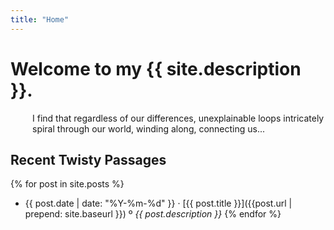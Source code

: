 ```yaml
---
title: "Home"
---
```


# Welcome to my {{ site.description }}.

 <p style="padding-left:35px;"> I find that regardless of our differences, unexplainable loops intricately spiral through our world, winding along, connecting us... </p>

<!---
{% for post in site.posts %}
  <h1 class="w3-text-pink"><a href="{{post.url | prepend: site.baseurl }}">{{ post.title }}</a></h1>
  <h4 class="w3-text-gray">{{ post.date  | date: "%Y-%m-%d" }}</h4>
  <h5>{{ post.description }}</h5>
{% endfor %}
--->

## Recent Twisty Passages

{% for post in site.posts %}
* {{ post.date  | date: "%Y-%m-%d" }} &middot; [{{ post.title }}]({{post.url | prepend: site.baseurl }}) &ordm; _{{ post.description }}_
{% endfor %}
